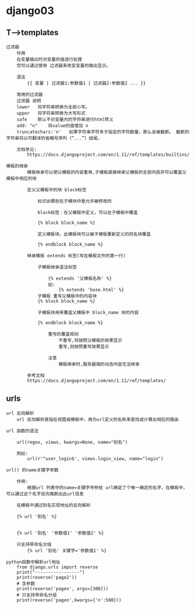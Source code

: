 # django03

## T-->templates

    过滤器
        作用
        在变量输出时对变量的值进行处理
        您可以通过使用 过滤器来改变变量的输出显示。

        语法
            {{ 变量 | 过滤器1:参数值1 | 过滤器2:参数值2 ... }}
        
        常用的过滤器
        过滤器	说明
        lower	将字符串转换为全部小写。
        upper	将字符串转换为大写形式
        safe	默认不对变量内的字符串进行html转义
        add: "n"	将value的值增加 n
        truncatechars:'n'	如果字符串字符多于指定的字符数量，那么会被截断。 截断的字符串将以可翻译的省略号序列（“...”）结尾。
        
        文档参见:
            https://docs.djangoproject.com/en/1.11/ref/templates/builtins/
            
    模板的继承
            模板继承可以使父模板的内容重用,子模板直接继承父模板的全部内容并可以覆盖父模板中相应的块

            定义父模板中的块 block标签
        
                标识出哪些在子模块中是允许被修改的
        
                block标签：在父模板中定义，可以在子模板中覆盖
        
                {% block block_name %}
        
                定义模板块，此模板块可以被子模板重新定义的同名块覆盖
        
                {% endblock block_name %}
        
            继承模板 extends 标签(写在模板文件的第一行)
        
                子模板继承语法标签
        
                    {% extends '父模板名称' %}
                    如:
                        {% extends 'base.html' %}
                子模板 重写父模板中的内容块
                {% block block_name %}
            
                子模板块用来覆盖父模板中 block_name 块的内容
            
                {% endblock block_name %}
            
                    重写的覆盖规则
                        不重写,将按照父模板的效果显示
                        重写,则按照重写效果显示
            
                    注意
                        模板继承时,服务器端的动态内容无法继承
            
            参考文档
            https://docs.djangoproject.com/en/1.11/ref/templates/

## urls

    url 反向解析
        url 反向解析是指在视图或模板中，用为url定义的名称来查找或计算出相应的路由

    url 函数的语法
    
        url(regex, views, kwargs=None, name="别名")
    
        例如:
            url(r'^user_login$', views.login_view, name="login")
    
    url() 的name关键字参数
    
        作用:
            根据url 列表中的name=关键字传参给 url确定了个唯一确定的名字，在模板中，可以通过这个名字反向推断出此url信息
    
        在模板中通过别名实现地址的反向解析
    
        {% url '别名' %}
        
        
        {% url '别名' '参数值1' '参数值2' %}
        
        只支持带命名分组
            {% url '别名' 关键字='参数值1' %}
    
    python函数中解析url地址
        from django.urls import reverse
        print("-----------------")
        print(reverse('page2'))
        # 含参数
        print(reverse('pagen', args=[300]))
        # 只支持带命名分组 
        print(reverse('pagen',kwargs={'n':500}))